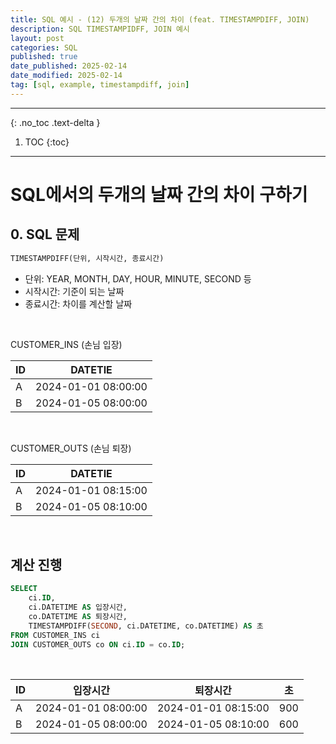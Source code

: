 ```yaml
---
title: SQL 예시 - (12) 두개의 날짜 간의 차이 (feat. TIMESTAMPDIFF, JOIN)
description: SQL TIMESTAMPIDFF, JOIN 예시
layout: post
categories: SQL
published: true
date_published: 2025-02-14
date_modified: 2025-02-14
tag: [sql, example, timestampdiff, join]
---
```

---
{: .no_toc .text-delta }

1. TOC
{:toc}
---

<!-- 글의 제목은 #
    나머지 큰 제목은 ##
    이후 나머지는 3개이상 -->

# SQL에서의 두개의 날짜 간의 차이 구하기 

## 0. SQL 문제
```sql
TIMESTAMPDIFF(단위, 시작시간, 종료시간)
```
- 단위: YEAR, MONTH, DAY, HOUR, MINUTE, SECOND 등
- 시작시간: 기준이 되는 날짜
- 종료시간: 차이를 계산할 날짜
<br>

CUSTOMER_INS (손님 입장)

| ID | DATETIE |
| --- | --- |
| A | 2024-01-01 08:00:00
| B | 2024-01-05 08:00:00

<br>

CUSTOMER_OUTS (손님 퇴장)

| ID | DATETIE |
| --- | --- |
| A | 2024-01-01 08:15:00
| B | 2024-01-05 08:10:00

<br>

## 계산 진행
```sql
SELECT 
    ci.ID, 
    ci.DATETIME AS 입장시간, 
    co.DATETIME AS 퇴장시간,
    TIMESTAMPDIFF(SECOND, ci.DATETIME, co.DATETIME) AS 초
FROM CUSTOMER_INS ci
JOIN CUSTOMER_OUTS co ON ci.ID = co.ID;
```
<br>

| ID | 입장시간 | 퇴장시간 | 초 |
| --- | --- | --- | --- |
| A | 2024-01-01 08:00:00 | 2024-01-01 08:15:00 | 900 |
| B | 2024-01-05 08:00:00 | 2024-01-05 08:10:00 | 600 |